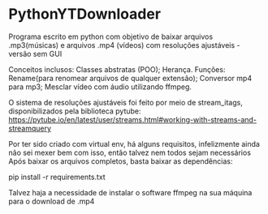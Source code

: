 # PythonYTDownloader
Programa escrito em python com objetivo de baixar arquivos .mp3(músicas) e arquivos .mp4 (vídeos) com resoluções ajustáveis - versão sem GUI

Conceitos inclusos:
  Classes abstratas (POO);
  Herança.
Funções:
  Rename(para renomear arquivos de qualquer extensão);
  Conversor mp4 para mp3;
  Mesclar vídeo com áudio utilizando ffmpeg.


O sistema de resoluções ajustáveis foi feito por meio de stream_itags, disponibilizados pela biblioteca pytube:
https://pytube.io/en/latest/user/streams.html#working-with-streams-and-streamquery


Por ter sido criado com virtual env, há alguns requisitos, infelizmente ainda não sei mexer bem com isso, então talvez nem todos sejam necessários
Após baixar os arquivos completos, basta baixar as dependências:

pip install -r requirements.txt

Talvez haja a necessidade de instalar o software ffmpeg na sua máquina para o download de .mp4
